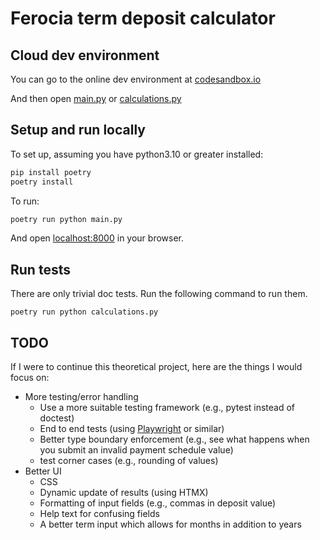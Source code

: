 # Ferocia term deposit calculator

## Cloud dev environment
You can go to the online dev environment at [codesandbox.io](https://codesandbox.io/p/github/kennib/Ferocia/public)

And then open [main.py](https://codesandbox.io/p/github/kennib/Ferocia/public?file=%2Fmain.py) or [calculations.py](https://codesandbox.io/p/github/kennib/Ferocia/public?file=%2Fcalculations.py)

## Setup and run locally

To set up, assuming you have python3.10 or greater installed:

```bash
pip install poetry
poetry install
```

To run:

```bash
poetry run python main.py
```

And open [localhost:8000](http://localhost:8000) in your browser.

## Run tests
There are only trivial doc tests.
Run the following command to run them.

```
poetry run python calculations.py
```

## TODO
If I were to continue this theoretical project, here are the things I would focus on:
* More testing/error handling
    * Use a more suitable testing framework (e.g., pytest instead of doctest)
    * End to end tests (using [Playwright](https://playwright.dev/python/) or similar)
    * Better type boundary enforcement (e.g., see what happens when you submit an invalid payment schedule value)
    * test corner cases (e.g., rounding of values)
* Better UI
    * CSS
    * Dynamic update of results (using HTMX)
    * Formatting of input fields (e.g., commas in deposit value)
    * Help text for confusing fields
    * A better term input which allows for months in addition to years